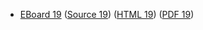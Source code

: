 * [EBoard 19](../eboards/eboard.19.html)
  ([Source 19](../eboards/eboard.19.md))
  ([HTML 19](../eboards/eboard.19.html))
  ([PDF 19](../eboards/eboard.19.pdf))
        
